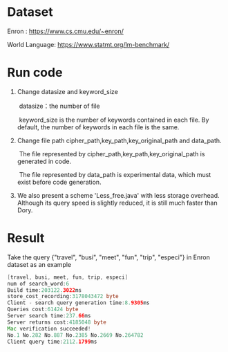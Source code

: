 # Dataset

Enron : https://www.cs.cmu.edu/~enron/

World Language: https://www.statmt.org/lm-benchmark/

# Run code

1. Change datasize and keyword_size

   ​	datasize：the number of file

   ​	keyword_size is the number of keywords contained in each file. By default, the number of keywords in each file is the same.

2. Change file path cipher_path,key_path,key_original_path and data_path.

   ​	The file represented by cipher_path,key_path,key_original_path is generated in code.

   ​	The file represented by data_path is experimental data, which must exist before code generation.
   
4. We also present a scheme 'Less_free.java' with less storage overhead. Although its query speed is slightly reduced, it is still much faster than Dory.

# Result

Take the query {"travel", "busi", "meet", "fun", "trip", "especi"} in Enron dataset as an example

```java
[travel, busi, meet, fun, trip, especi]
num of search_word:6
Build time:203122.3022ms
store_cost_recording:3178043472 byte
Client - search query generation time:8.9305ms
Queries cost:61424 byte
Server search time:237.66ms
Server returns cost:4185048 byte
Mac verification succeeded!
No.1 No.282 No.887 No.2385 No.2669 No.264782 
Client query time:2112.1799ms
```

